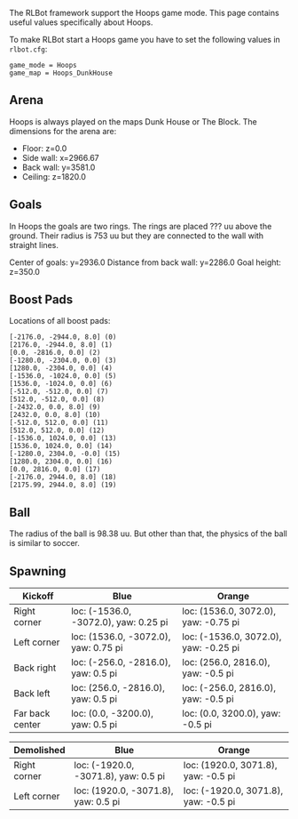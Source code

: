 The RLBot framework support the Hoops game mode. This page contains useful values specifically about Hoops.

To make RLBot start a Hoops game you have to set the following values in `rlbot.cfg`:

```
game_mode = Hoops
game_map = Hoops_DunkHouse
```

## Arena

Hoops is always played on the maps Dunk House or The Block. The dimensions for the arena are:

- Floor: z=0.0
- Side wall: x=2966.67
- Back wall: y=3581.0
- Ceiling: z=1820.0

## Goals

In Hoops the goals are two rings. The rings are placed ??? uu above the ground. Their radius is 753 uu but they are connected to the wall with straight lines.

Center of goals: y=2936.0
Distance from back wall: y=2286.0
Goal height: z=350.0

## Boost Pads

Locations of all boost pads:

```
[-2176.0, -2944.0, 8.0] (0)
[2176.0, -2944.0, 8.0] (1)
[0.0, -2816.0, 0.0] (2)
[-1280.0, -2304.0, 0.0] (3)
[1280.0, -2304.0, 0.0] (4)
[-1536.0, -1024.0, 0.0] (5)
[1536.0, -1024.0, 0.0] (6)
[-512.0, -512.0, 0.0] (7)
[512.0, -512.0, 0.0] (8)
[-2432.0, 0.0, 8.0] (9)
[2432.0, 0.0, 8.0] (10)
[-512.0, 512.0, 0.0] (11)
[512.0, 512.0, 0.0] (12)
[-1536.0, 1024.0, 0.0] (13)
[1536.0, 1024.0, 0.0] (14)
[-1280.0, 2304.0, -0.0] (15)
[1280.0, 2304.0, 0.0] (16)
[0.0, 2816.0, 0.0] (17)
[-2176.0, 2944.0, 8.0] (18)
[2175.99, 2944.0, 8.0] (19)
```

## Ball

The radius of the ball is 98.38 uu. But other than that, the physics of the ball is similar to soccer.

## Spawning

| Kickoff         | Blue                                   | Orange                                |
|-----------------|----------------------------------------|---------------------------------------|
| Right corner    | loc: (-1536.0, -3072.0), yaw: 0.25 pi  | loc: (1536.0, 3072.0), yaw: -0.75 pi  |
| Left corner     | loc: (1536.0, -3072.0), yaw: 0.75 pi   | loc: (-1536.0, 3072.0), yaw: -0.25 pi |
| Back right      | loc: (-256.0, -2816.0), yaw: 0.5 pi    | loc: (256.0, 2816.0), yaw: -0.5 pi    |
| Back left       | loc: (256.0, -2816.0), yaw: 0.5 pi     | loc: (-256.0, 2816.0), yaw: -0.5 pi   |
| Far back center | loc: (0.0, -3200.0), yaw: 0.5 pi       | loc: (0.0, 3200.0), yaw: -0.5 pi      |

| Demolished      | Blue                                   | Orange                                |
|-----------------|----------------------------------------|---------------------------------------|
| Right corner    | loc: (-1920.0, -3071.8), yaw: 0.5 pi   | loc: (1920.0, 3071.8), yaw: -0.5 pi   |
| Left corner     | loc: (1920.0, -3071.8), yaw: 0.5 pi    | loc: (-1920.0, 3071.8), yaw: -0.5 pi  |
